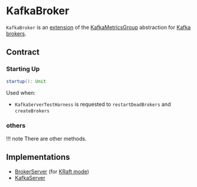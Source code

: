 # KafkaBroker

`KafkaBroker` is an [extension](#contract) of the [KafkaMetricsGroup](../metrics/KafkaMetricsGroup.md) abstraction for [Kafka brokers](#implementations).

## Contract

### <span id="startup"> Starting Up

```scala
startup(): Unit
```

Used when:

* `KafkaServerTestHarness` is requested to `restartDeadBrokers` and `createBrokers`

### <span id="others"> others

!!! note
    There are other methods.

## Implementations

* [BrokerServer](../raft/BrokerServer.md) (for [KRaft mode](../raft/index.md))
* [KafkaServer](KafkaServer.md)
